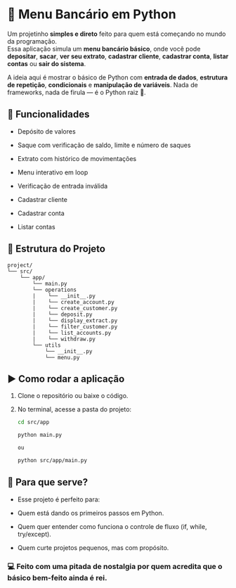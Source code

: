 # 🏦 Menu Bancário em Python

Um projetinho **simples e direto** feito para quem está começando no mundo da programação.  
Essa aplicação simula um **menu bancário básico**, onde você pode **depositar**, **sacar**, **ver seu extrato**, **cadastrar cliente**, **cadastrar conta**, **listar contas** ou **sair do sistema**.

A ideia aqui é mostrar o básico de Python com **entrada de dados**, **estrutura de repetição**, **condicionais** e **manipulação de variáveis**. Nada de frameworks, nada de firula — é o Python raiz 🐍.

## 🚀 Funcionalidades

- Depósito de valores

- Saque com verificação de saldo, limite e número de saques

- Extrato com histórico de movimentações

- Menu interativo em loop

- Verificação de entrada inválida

- Cadastrar cliente

- Cadastrar conta

- Listar contas

## 📁 Estrutura do Projeto

```
project/
└── src/
    └── app/
        └── main.py
        └── operations
        |    └── __init__.py
        |    └── create_account.py
        |    └── create_customer.py
        |    └── deposit.py
        |    └── display_extract.py
        |    └── filter_customer.py
        |    └── list_accounts.py
        |    └── withdraw.py
        └── utils
            └── __init__.py
            └── menu.py

```

## ▶️ Como rodar a aplicação

1. Clone o repositório ou baixe o código.
2. No terminal, acesse a pasta do projeto:

   ```bash
   cd src/app

   python main.py

   ou

   python src/app/main.py
   ```

## 🧠 Para que serve?

- Esse projeto é perfeito para:

- Quem está dando os primeiros passos em Python.

- Quem quer entender como funciona o controle de fluxo (if, while, try/except).

- Quem curte projetos pequenos, mas com propósito.

### 💻 Feito com uma pitada de nostalgia por quem acredita que o básico bem-feito ainda é rei.
